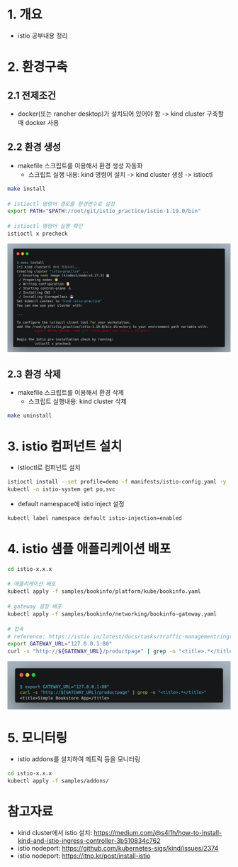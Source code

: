 # 1. 개요
* istio 공부내용 정리

# 2. 환경구축
## 2.1 전제조건
* docker(또는 rancher desktop)가 설치되어 있어야 함 -> kind cluster 구축할 때 docker 사용

## 2.2 환경 생성
* makefile 스크립트를 이용해서 환경 생성 자동화
  * 스크립트 실행 내용: kind 명령어 설치 -> kind cluster 생성 -> istioctl
```bash
make install

# istioctl 명령어 경로를 환경변수로 설정
export PATH="$PATH:/root/git/istio_practice/istio-1.19.0/bin"

# istioctl 명령어 실행 확인
istioctl x precheck
```

![](./imgs/install_istio.png)

## 2.3 환경 삭제
* makefile 스크립트를 이용해서 환경 삭제
  * 스크립트 실행내용: kind cluster 삭제
```bash
make uninstall
```

# 3. istio 컴퍼넌트 설치
* istioctl로 컴퍼넌트 설치
```bash
istioctl install --set profile=demo -f manifests/istio-config.yaml -y
kubectl -n istio-system get po,svc
```

* default namespace에 istio inject 설정
```bash
kubectl label namespace default istio-injection=enabled
```

# 4. istio 샘플 애플리케이션 배포
```bash
cd istio-x.x.x

# 애플리케이션 배포
kubectl apply -f samples/bookinfo/platform/kube/bookinfo.yaml

# gateway 설정 배포
kubectl apply -f samples/bookinfo/networking/bookinfo-gateway.yaml

# 접속
# reference: https://istio.io/latest/docs/tasks/traffic-management/ingress/ingress-control/#using-node-ports-of-the-ingress-gateway-service
export GATEWAY_URL="127.0.0.1:80"
curl -s "http://${GATEWAY_URL}/productpage" | grep -o "<title>.*</title>"
```

![](./imgs/istio_application_curl.png)

# 5. 모니터링
* istio addons를 설치하여 메트릭 등을 모니터링

```bash
cd istio-x.x.x
kubectl apply -f samples/addons/
```

# 참고자료
* kind cluster에서 istio 설치: https://medium.com/@s4l1h/how-to-install-kind-and-istio-ingress-controller-3b510834c762
* istio nodeport: https://github.com/kubernetes-sigs/kind/issues/2374
* istio nodeport: https://itnp.kr/post/install-istio
